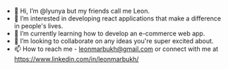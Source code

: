 - 👋 Hi, I’m @lyunya but my friends call me Leon.
- 👀 I’m interested in developing react applications that make a difference in people's lives.
- 🌱 I’m currently learning how to develop an e-commerce web app.
- 💞️ I’m looking to collaborate on any ideas you're super excited about.
- 📫 How to reach me - leonmarbukh@gmail.com or connect with me at https://www.linkedin.com/in/leonmarbukh/

<!---
lyunya/lyunya is a ✨ special ✨ repository because its `README.md` (this file) appears on your GitHub profile.
You can click the Preview link to take a look at your changes.
--->
